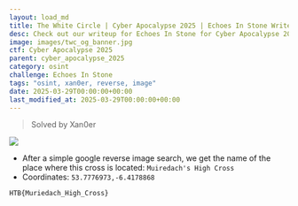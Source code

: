 ```yaml
---
layout: load_md
title: The White Circle | Cyber Apocalypse 2025 | Echoes In Stone Writeup
desc: Check out our writeup for Echoes In Stone for Cyber Apocalypse 2025 capture the flag competition.
image: images/twc_og_banner.jpg
ctf: Cyber Apocalypse 2025
parent: cyber_apocalypse_2025
category: osint
challenge: Echoes In Stone
tags: "osint, xan0er, reverse, image"
date: 2025-03-29T00:00:00+00:00
last_modified_at: 2025-03-29T00:00:00+00:00
---
```




> Solved by Xan0er


![](https://i.imgur.com/UDj7dr7.jpeg)



- After a simple google reverse image search, we get the name of the place where this cross is located: `Muiredach's High Cross`
- Coordinates: `53.7776973,-6.4178868`

```
HTB{Muriedach_High_Cross}
```

